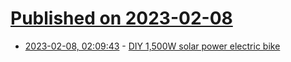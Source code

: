 # [Published on 2023-02-08](index.md)

* [2023-02-08, 02:09:43](https://news.ycombinator.com/item?id=34703182) - [DIY 1,500W solar power electric bike](https://electrek.co/2022/07/24/diy-solar-power-electric-bike-1500w/)
